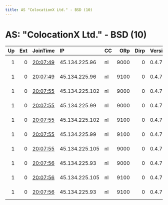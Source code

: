 ```yaml
---
title: AS "ColocationX Ltd." - BSD (10)
---
```


# AS: "ColocationX Ltd." - BSD (10)

|   Up |   Ext | JoinTime                                                                                              | IP             | CC   |   ORp |   Dirp | Version   | Contact                  | Nickname   |   eFamMembers |
|-----:|------:|:------------------------------------------------------------------------------------------------------|:---------------|:-----|------:|-------:|:----------|:-------------------------|:-----------|--------------:|
|    1 |     0 | [20:07:49](https://nusenu.github.io/OrNetStats/w/relay/0797E4D7D49529C32FCAC20A2351195FAE3E2384.html) | 45.134.225.96  | nl   |  9000 |      0 | 0.4.7.13  | email:admin prsv.ch url: | prsv       |           106 |
|    1 |     0 | [20:07:49](https://nusenu.github.io/OrNetStats/w/relay/24AB72B38C576E8228ED286906CB83A28FF9239D.html) | 45.134.225.96  | nl   |  9100 |      0 | 0.4.7.13  | email:admin prsv.ch url: | prsv       |           106 |
|    1 |     0 | [20:07:55](https://nusenu.github.io/OrNetStats/w/relay/2ACC96CA691D075FE123D1AC06F1428E17DD1A08.html) | 45.134.225.102 | nl   |  9000 |      0 | 0.4.7.13  | email:admin prsv.ch url: | prsv       |           106 |
|    1 |     0 | [20:07:55](https://nusenu.github.io/OrNetStats/w/relay/468C9F4F6AA9827539D4632EA477D046681A443F.html) | 45.134.225.99  | nl   |  9000 |      0 | 0.4.7.13  | email:admin prsv.ch url: | prsv       |           106 |
|    1 |     0 | [20:07:55](https://nusenu.github.io/OrNetStats/w/relay/88DF039D2139C242C91337806175C49DFF707D28.html) | 45.134.225.102 | nl   |  9100 |      0 | 0.4.7.13  | email:admin prsv.ch url: | prsv       |           106 |
|    1 |     0 | [20:07:55](https://nusenu.github.io/OrNetStats/w/relay/AB98EA403E46687FEF76168E11F17F1C8126CF33.html) | 45.134.225.99  | nl   |  9100 |      0 | 0.4.7.13  | email:admin prsv.ch url: | prsv       |           106 |
|    1 |     0 | [20:07:55](https://nusenu.github.io/OrNetStats/w/relay/DFE6D7053674235CAABD41E91C3136CC2BAC0682.html) | 45.134.225.105 | nl   |  9000 |      0 | 0.4.7.13  | email:admin prsv.ch url: | prsv       |           106 |
|    1 |     0 | [20:07:56](https://nusenu.github.io/OrNetStats/w/relay/2C1B11E7588F09BBC91126FDD10EE1BE6E6B604E.html) | 45.134.225.93  | nl   |  9000 |      0 | 0.4.7.13  | email:admin prsv.ch url: | prsv       |           106 |
|    1 |     0 | [20:07:56](https://nusenu.github.io/OrNetStats/w/relay/3E157B688FF7830DF2A45F88FE8F2D6DB1E8CA64.html) | 45.134.225.105 | nl   |  9100 |      0 | 0.4.7.13  | email:admin prsv.ch url: | prsv       |           106 |
|    1 |     0 | [20:07:56](https://nusenu.github.io/OrNetStats/w/relay/7B78F9B4F4CFF3866EDE4198A5F684359BF240F0.html) | 45.134.225.93  | nl   |  9100 |      0 | 0.4.7.13  | email:admin prsv.ch url: | prsv       |           106 |
